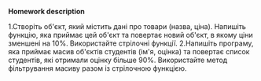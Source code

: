 **Homework description** 

1.Створіть об'єкт, який містить дані про товари (назва, ціна). 
Напишіть функцію, яка приймає цей об'єкт та повертає новий об'єкт, в якому ціни зменшені на 10%. 
Використайте стрілочні функції.
2.Напишіть програму, яка приймає масив об'єктів студентів (ім'я, оцінка) та повертає список студентів, 
які отримали оцінку більше 90%. Використайте метод фільтрування масиву разом із стрілочною функцією.